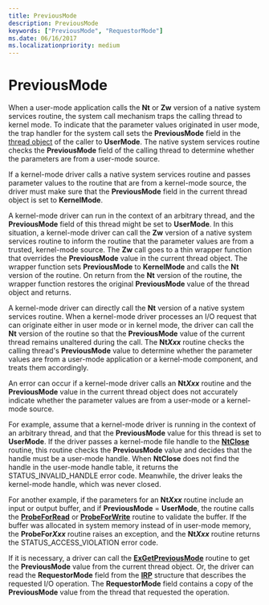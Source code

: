 ```yaml
---
title: PreviousMode
description: PreviousMode
keywords: ["PreviousMode", "RequestorMode"]
ms.date: 06/16/2017
ms.localizationpriority: medium
---
```


# PreviousMode


When a user-mode application calls the **Nt** or **Zw** version of a native system services routine, the system call mechanism traps the calling thread to kernel mode. To indicate that the parameter values originated in user mode, the trap handler for the system call sets the **PreviousMode** field in the [thread object](introduction-to-thread-objects.md) of the caller to **UserMode**. The native system services routine checks the **PreviousMode** field of the calling thread to determine whether the parameters are from a user-mode source.

If a kernel-mode driver calls a native system services routine and passes parameter values to the routine that are from a kernel-mode source, the driver must make sure that the **PreviousMode** field in the current thread object is set to **KernelMode**.

A kernel-mode driver can run in the context of an arbitrary thread, and the **PreviousMode** field of this thread might be set to **UserMode**. In this situation, a kernel-mode driver can call the **Zw** version of a native system services routine to inform the routine that the parameter values are from a trusted, kernel-mode source. The **Zw** call goes to a thin wrapper function that overrides the **PreviousMode** value in the current thread object. The wrapper function sets **PreviousMode** to **KernelMode** and calls the **Nt** version of the routine. On return from the **Nt** version of the routine, the wrapper function restores the original **PreviousMode** value of the thread object and returns.

A kernel-mode driver can directly call the **Nt** version of a native system services routine. When a kernel-mode driver processes an I/O request that can originate either in user mode or in kernel mode, the driver can call the **Nt** version of the routine so that the **PreviousMode** value of the current thread remains unaltered during the call. The **Nt*Xxx*** routine checks the calling thread's **PreviousMode** value to determine whether the parameter values are from a user-mode application or a kernel-mode component, and treats them accordingly.

An error can occur if a kernel-mode driver calls an **Nt*Xxx*** routine and the **PreviousMode** value in the current thread object does not accurately indicate whether the parameter values are from a user-mode or a kernel-mode source.

For example, assume that a kernel-mode driver is running in the context of an arbitrary thread, and that the **PreviousMode** value for this thread is set to **UserMode**. If the driver passes a kernel-mode file handle to the [**NtClose**](/windows-hardware/drivers/ddi/ntifs/nf-ntifs-ntclose) routine, this routine checks the **PreviousMode** value and decides that the handle must be a user-mode handle. When **NtClose** does not find the handle in the user-mode handle table, it returns the STATUS\_INVALID\_HANDLE error code. Meanwhile, the driver leaks the kernel-mode handle, which was never closed.

For another example, if the parameters for an **Nt*Xxx*** routine include an input or output buffer, and if **PreviousMode** = **UserMode**, the routine calls the [**ProbeForRead**](/windows-hardware/drivers/ddi/wdm/nf-wdm-probeforread) or [**ProbeForWrite**](/windows-hardware/drivers/ddi/wdm/nf-wdm-probeforwrite) routine to validate the buffer. If the buffer was allocated in system memory instead of in user-mode memory, the **ProbeFor*Xxx*** routine raises an exception, and the **Nt*Xxx*** routine returns the STATUS\_ACCESS\_VIOLATION error code.

If it is necessary, a driver can call the [**ExGetPreviousMode**](/windows-hardware/drivers/ddi/wdm/nf-wdm-exgetpreviousmode) routine to get the **PreviousMode** value from the current thread object. Or, the driver can read the **RequestorMode** field from the [**IRP**](/windows-hardware/drivers/ddi/wdm/ns-wdm-_irp) structure that describes the requested I/O operation. The **RequestorMode** field contains a copy of the **PreviousMode** value from the thread that requested the operation.

 


